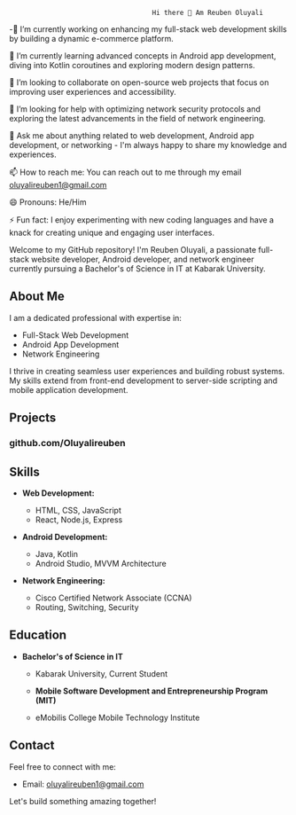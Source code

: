                                         Hi there 👋 Am Reuben Oluyali


-🔭 I’m currently working on enhancing my full-stack web development skills by building a dynamic e-commerce platform.

🌱 I’m currently learning advanced concepts in Android app development, diving into Kotlin coroutines and exploring modern design patterns.

👯 I’m looking to collaborate on open-source web projects that focus on improving user experiences and accessibility.

🤔 I’m looking for help with optimizing network security protocols and exploring the latest advancements in the field of network engineering.

💬 Ask me about anything related to web development, Android app development, or networking - I'm always happy to share my knowledge and experiences.

📫 How to reach me: You can reach out to me through my email oluyalireuben1@gmail.com

😄 Pronouns: He/Him

⚡ Fun fact: I enjoy experimenting with new coding languages and have a knack for creating unique and engaging user interfaces.


Welcome to my GitHub repository! I'm Reuben Oluyali, a passionate full-stack website developer, Android developer, and network engineer currently pursuing a Bachelor's of Science in IT at Kabarak University.

## About Me

I am a dedicated professional with expertise in:

- Full-Stack Web Development
- Android App Development
- Network Engineering

I thrive in creating seamless user experiences and building robust systems. My skills extend from front-end development to server-side scripting and mobile application development.

## Projects

### github.com/Oluyalireuben

## Skills

- **Web Development:**
  - HTML, CSS, JavaScript
  - React, Node.js, Express

- **Android Development:**
  - Java, Kotlin
  - Android Studio, MVVM Architecture

- **Network Engineering:**
  - Cisco Certified Network Associate (CCNA)
  - Routing, Switching, Security

## Education

- **Bachelor's of Science in IT**
  - Kabarak University, Current Student

  - **Mobile Software Development and Entrepreneurship Program (MIT)**
  - eMobilis College Mobile Technology Institute

## Contact

Feel free to connect with me: 

- Email: oluyalireuben1@gmail.com

Let's build something amazing together!
